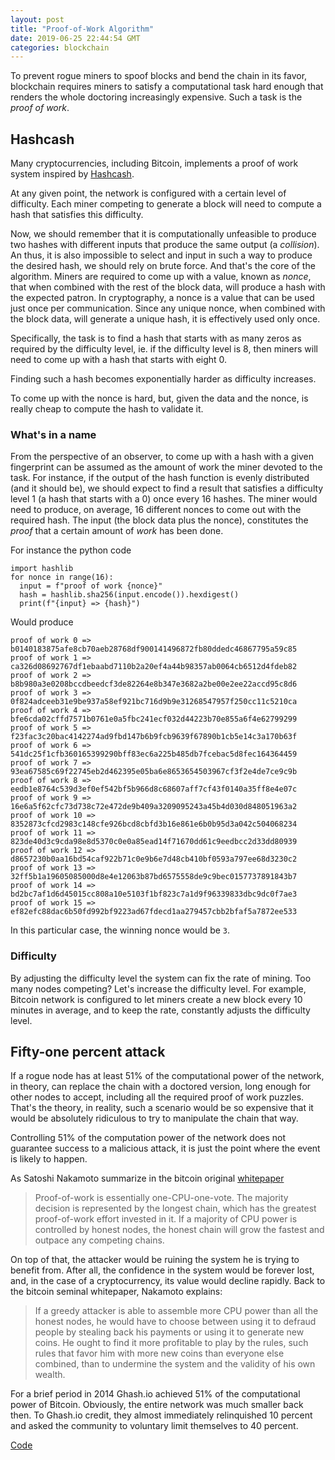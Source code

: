 ```yaml
---
layout: post
title: "Proof-of-Work Algorithm"
date: 2019-06-25 22:44:54 GMT
categories: blockchain
---
```


To prevent rogue miners to spoof blocks and bend the chain in its favor, blockchain requires miners to satisfy a computational task hard enough that renders the whole doctoring increasingly expensive. Such a task is the *proof of work*. 

## Hashcash
Many cryptocurrencies, including Bitcoin, implements a proof of work system inspired by [Hashcash](https://en.wikipedia.org/wiki/Hashcash). 

At any given point, the network is configured with a certain level of difficulty. Each miner competing to generate a block will need to compute a hash that satisfies this difficulty. 

Now, we should remember that it is computationally unfeasible to produce two hashes with different inputs that produce the same output (a *collision*). An thus, it is also impossible to select and input in such a way to produce the desired hash, we should rely on brute force. And that's the core of the algorithm. Miners are required to come up with a value, known as *nonce*, that when combined with the rest of the block data, will produce a hash with the expected patron. In cryptography, a nonce is a value that can be used just once per communication. Since any unique nonce, when combined with the block data, will generate a unique hash, it is effectively used only once. 

Specifically, the task is to find a hash that starts with as many zeros as required by the difficulty level, ie. if the difficulty level is 8, then miners will need to come up with a hash that starts with eight 0. 

Finding such a hash becomes exponentially harder as difficulty increases. 

To come up with the nonce is hard, but, given the data and the nonce, is really cheap to compute the hash to validate it. 

### What's in a name
From the perspective of an observer, to come up with a hash with a given fingerprint can be assumed as the amount of work the miner devoted to the task. For instance, if the output of the hash function is evenly distributed (and it should be), we should expect to find a result that satisfies a difficulty level 1 (a hash that starts with a 0) once every 16 hashes. The miner would need to produce, on average, 16 different nonces to come out with the required hash. The input (the block data plus the nonce), constitutes the *proof* that a certain amount of *work* has been done.  

For instance the python code


```
import hashlib
for nonce in range(16):
  input = f"proof of work {nonce}"
  hash = hashlib.sha256(input.encode()).hexdigest()
  print(f"{input} => {hash}")
```


Would produce 


```
proof of work 0 => b0140183875afe8cb70aeb28768df900141496872fb80ddedc46867795a59c85
proof of work 1 => ca326d08692767df1ebaabd7110b2a20ef4a44b98357ab0064cb6512d4fdeb82
proof of work 2 => b8b980a3e0208bccdbeedcf3de82264e8b347e3682a2be00e2ee22accd95c8d6
proof of work 3 => 0f824adceeb31e9be937a58ef921bc716d9b9e31268547957f250cc11c5210ca
proof of work 4 => bfe6cda02cffd7571b0761e0a5fbc241ecf032d44223b70e855a6f4e62799299
proof of work 5 => f23fac3c20bac4142274ad9fbd147b6b9fcb9639f67890b1cb5e14c3a170b63f
proof of work 6 => 541dc25f1cfb360165399290bff83ec6a225b485db7fcebac5d8fec164364459
proof of work 7 => 93ea67585c69f22745eb2d462395e05ba6e8653654503967cf3f2e4de7ce9c9b
proof of work 8 => eedb1e8764c539d3ef0ef542bf5b966d8c68607aff7cf43f0140a35ff8e4e07c
proof of work 9 => 16e6a5f62cfc73d738c72e472de9b409a3209095243a45b4d030d848051963a2
proof of work 10 => 8352873cfcd2983c148cfe926bcd8cbfd3b16e861e6b0b95d3a042c504068234
proof of work 11 => 823de40d3c9cda98e8d5370c0e0a85ead14f71670dd61c9eedbcc2d33dd80939
proof of work 12 => d8657230b0aa16bd54caf922b71c0e9b6e7d48cb410bf0593a797ee68d3230c2
proof of work 13 => 32ff5b1a19605085000d8e4e12063b87bd6575558de9c9bec0157737891843b7
proof of work 14 => bd2bc7af1d6d45015cc808a10e5103f1bf823c7a1d9f96339833dbc9dc0f7ae3
proof of work 15 => ef82efc88dac6b50fd992bf9223ad67fdecd1aa279457cbb2bfaf5a7872ee533
```


In this particular case, the winning nonce would be `3`. 

### Difficulty

By adjusting the difficulty level the system can fix the rate of mining. Too many nodes competing? Let's increase the difficulty level. For example, Bitcoin network is configured to let miners create a new block every 10 minutes in average, and to keep the rate, constantly adjusts the difficulty level. 

## Fifty-one percent attack

If a rogue node has at least 51% of the computational power of the network, in theory, can replace the chain with a doctored version, long enough for other nodes to accept, including all the required proof of work puzzles. That's the theory, in reality, such a scenario would be so expensive that it would be absolutely ridiculous to try to manipulate the chain that way. 

Controlling 51% of the computation power of the network does not guarantee success to a malicious attack, it is just the point where the event is likely to happen. 

As Satoshi Nakamoto summarize in the bitcoin original [whitepaper](https://bitcoin.org/bitcoin.pdf)

> Proof-of-work is essentially one-CPU-one-vote. The majority decision is represented by the longest chain, which has the greatest proof-of-work effort invested in it. If a majority of CPU power is controlled by honest nodes, the honest chain will grow the fastest and outpace any competing chains.

On top of that, the attacker would be ruining the system he is trying to benefit from. After all, the confidence in the system would be forever lost, and, in the case of a cryptocurrency, its value would decline rapidly. Back to the bitcoin seminal whitepaper, Nakamoto explains: 

> If a greedy attacker is able to assemble more CPU power than all the honest nodes, he would have to choose between using it to defraud people by stealing back his payments or using it to generate new coins. He ought to find it more profitable to play by the rules, such rules that favor him with more new coins than everyone else combined, than to undermine the system and the validity of his own wealth.

For a brief period in 2014 Ghash.io achieved 51% of the computational power of Bitcoin. Obviously, the entire network was much smaller back then. To Ghash.io credit, they almost immediately relinquished 10 percent and asked the community to voluntary limit themselves to 40 percent.

[Code](https://github.com/volonbolon/turbo-octo-memory/commit/9ba395a0ae71436d1493948b6e387f85e82e31ff)